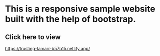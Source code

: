 # This is a responsive sample website built with the help of bootstrap.

## Click here to view
https://trusting-lamarr-b57b15.netlify.app/
